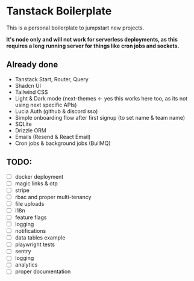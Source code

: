 # Tanstack Boilerplate

This is a personal boilerplate to jumpstart new projects.

**It's node only and will not work for serverless deployments, as this requires a long running server for things like cron jobs and sockets.**

## Already done

- Tanstack Start, Router, Query
- Shadcn UI
- Tailwind CSS
- Light & Dark mode (next-themes <- yes this works here too, as its not using next specific APIs)
- Lucia Auth (github & discord sso)
- Simple onboarding flow after first signup (to set name & team name)
- SQLite
- Drizzle ORM
- Emails (Resend & React Email)
- Cron jobs & background jobs (BullMQ)

## TODO:

- [ ] docker deployment
- [ ] magic links & otp
- [ ] stripe
- [ ] rbac and proper multi-tenancy
- [ ] file uploads
- [ ] i18n
- [ ] feature flags
- [ ] logging
- [ ] notifications
- [ ] data tables example
- [ ] playwright tests
- [ ] sentry
- [ ] logging
- [ ] analytics
- [ ] proper documentation
